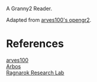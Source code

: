 A Granny2 Reader.  

Adapted from [arves100's opengr2](https://github.com/arves100/opengr2).

# References
[arves100](https://github.com/arves100/opengr2/wiki/File-Format-documentation)  
[Arbos](https://github.com/Arbos/nwn2mdk)  
[Ragnarok Research Lab](https://github.com/rdw-archive/RagnarokFileFormats/blob/master/GR2.MD)  